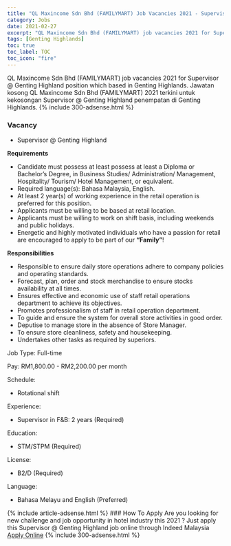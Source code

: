 ```yaml
---
title: "QL Maxincome Sdn Bhd (FAMILYMART) Job Vacancies 2021 - Supervisor @ Genting Highland" 
category: Jobs 
date: 2021-02-27 
excerpt: "QL Maxincome Sdn Bhd (FAMILYMART) job vacancies 2021 for Supervisor @ Genting Highland position which based in Genting Highlands. Jawatan kosong QL Maxincome Sdn Bhd (FAMILYMART) 2021 terkini untuk kekosongan Supervisor @ Genting Highland penempatan di Genting Highlands" 
tags: [Genting Highlands] 
toc: true 
toc_label: TOC 
toc_icon: "fire" 
--- 
```


QL Maxincome Sdn Bhd (FAMILYMART) job vacancies 2021 for Supervisor @ Genting Highland position which based in Genting Highlands. Jawatan kosong QL Maxincome Sdn Bhd (FAMILYMART) 2021 terkini untuk kekosongan Supervisor @ Genting Highland penempatan di Genting Highlands. 
{% include 300-adsense.html %} 
### Vacancy 
- Supervisor @ Genting Highland 
<div><p><b>Requirements</b></p><ul><li>Candidate must possess at least possess at least a Diploma or Bachelor&#8217;s Degree, in Business Studies/ Administration/ Management, Hospitality/ Tourism/ Hotel Management, or equivalent.</li><li>Required language(s): Bahasa Malaysia, English.</li><li>At least 2 year(s) of working experience in the retail operation is preferred for this position.</li><li>Applicants must be willing to be based at retail location.</li><li>Applicants must be willing to work on shift basis, including weekends and public holidays.</li><li>Energetic and highly motivated individuals who have a passion for retail are encouraged to apply to be part of our <b>&#8220;Family&#8221;</b>!</li></ul><p><b>Responsibilities</b></p><ul><li>Responsible to ensure daily store operations adhere to company policies and operating standards.</li><li>Forecast, plan, order and stock merchandise to ensure stocks availability at all times.</li><li>Ensures effective and economic use of staff retail operations department to achieve its objectives.</li><li>Promotes professionalism of staff in retail operation department.</li><li>To guide and ensure the system for overall store activities in good order.</li><li>Deputise to manage store in the absence of Store Manager.</li><li>To ensure store cleanliness, safety and housekeeping.</li><li>Undertakes other tasks as required by superiors.</li></ul><p>Job Type: Full-time</p><p>Pay: RM1,800.00 - RM2,200.00 per month</p><p>Schedule:</p><ul><li>Rotational shift</li></ul><p>Experience:</p><ul><li>Supervisor in F&amp;B: 2 years (Required)</li></ul><p>Education:</p><ul><li>STM/STPM (Required)</li></ul><p>License:</p><ul><li>B2/D (Required)</li></ul><p>Language:</p><ul><li>Bahasa Melayu and English (Preferred)</li></ul></div> 
{% include article-adsense.html %} 
### How To Apply 
Are you looking for new challenge and job opportunity in hotel industry this 2021 ?
Just apply this Supervisor @ Genting Highland job online through Indeed Malaysia 
<a href="https://malaysia.indeed.com/viewjob?jk=3125b16a1e5d17f1" class="btn btn--info" target="_blank" rel="nofollow noopenner">Apply Online</a> 
{% include 300-adsense.html %} 